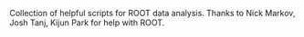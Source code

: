 Collection of helpful scripts for ROOT data analysis.  Thanks to Nick Markov, Josh Tanj, Kijun Park for help with ROOT.
